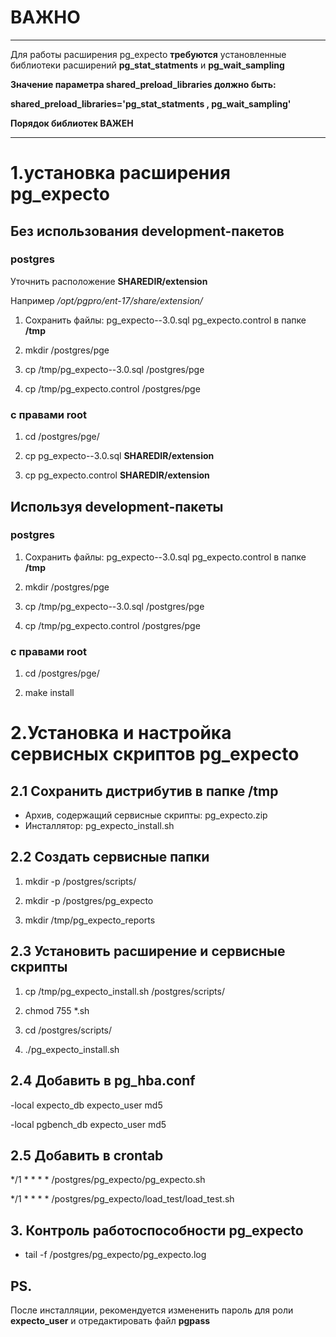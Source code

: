 # ВАЖНО
******
Для работы расширения pg_expecto **требуются** установленные библиотеки расширений **pg_stat_statments** и **pg_wait_sampling**

**Значение параметра shared_preload_libraries должно быть:**

**shared_preload_libraries='pg_stat_statments , pg_wait_sampling'**

**Порядок библиотек ВАЖЕН**
******
# 1.установка расширения pg_expecto

## Без использования development-пакетов

### postgres

Уточнить расположение **SHAREDIR/extension**

Например */opt/pgpro/ent-17/share/extension/*

1. Сохранить файлы: pg_expecto--3.0.sql pg_expecto.control в папке **/tmp**

2. mkdir /postgres/pge

3. cp /tmp/pg_expecto--3.0.sql /postgres/pge

4. cp /tmp/pg_expecto.control /postgres/pge

### c правами root

1. cd /postgres/pge/

2. cp pg_expecto--3.0.sql   **SHAREDIR/extension**

3. cp pg_expecto.control  **SHAREDIR/extension**

## Используя development-пакеты

### postgres

1. Сохранить файлы: pg_expecto--3.0.sql pg_expecto.control в папке **/tmp**

2. mkdir /postgres/pge

3. cp /tmp/pg_expecto--3.0.sql /postgres/pge

4. cp /tmp/pg_expecto.control /postgres/pge

### c правами root

1. cd /postgres/pge/

2. make install

 

# 2.Установка и настройка сервисных скриптов pg_expecto

## 2.1 Сохранить дистрибутив в папке /tmp 
- Архив, содержащий сервисные скрипты: pg_expecto.zip
- Инсталлятор: pg_expecto_install.sh

## 2.2 Создать сервисные папки

1. mkdir -p /postgres/scripts/

2. mkdir -p /postgres/pg_expecto

3. mkdir /tmp/pg_expecto_reports

## 2.3 Установить расширение и сервисные скрипты

1. cp /tmp/pg_expecto_install.sh /postgres/scripts/

2. chmod 755 *.sh

3. cd /postgres/scripts/

4. ./pg_expecto_install.sh

## 2.4 Добавить в pg_hba.conf

-local   expecto_db    expecto_user md5

-local   pgbench_db    expecto_user md5

## 2.5 Добавить в crontab

*/1 * * * * /postgres/pg_expecto/pg_expecto.sh

*/1 * * * * /postgres/pg_expecto/load_test/load_test.sh

## 3. Контроль работоспособности pg_expecto

- tail -f /postgres/pg_expecto/pg_expecto.log

## PS.

После инсталляции, рекомендуется измененить пароль для роли **expecto_user** и отредактировать файл **pgpass**
